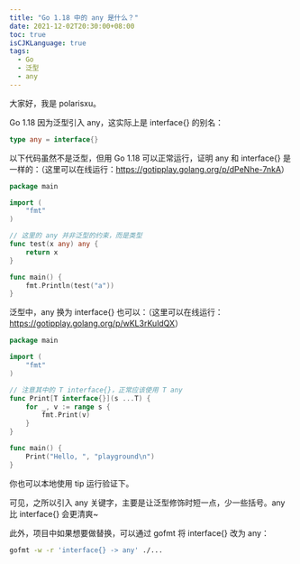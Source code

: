 ```yaml
---
title: "Go 1.18 中的 any 是什么？"
date: 2021-12-02T20:30:00+08:00
toc: true
isCJKLanguage: true
tags: 
  - Go
  - 泛型
  - any
---
```


大家好，我是 polarisxu。

Go 1.18 因为泛型引入 any，这实际上是 interface{} 的别名：

```go
type any = interface{}
```

以下代码虽然不是泛型，但用 Go 1.18 可以正常运行，证明 any 和 interface{} 是一样的：（这里可以在线运行：<https://gotipplay.golang.org/p/dPeNhe-7nkA>）

```go
package main

import (
	"fmt"
)

// 这里的 any 并非泛型的约束，而是类型
func test(x any) any {
	return x
}

func main() {
	fmt.Println(test("a"))
}
```

泛型中，any 换为 interface{} 也可以：（这里可以在线运行：<https://gotipplay.golang.org/p/wKL3rKuldQX>）

```go
package main

import (
	"fmt"
)

// 注意其中的 T interface{}，正常应该使用 T any
func Print[T interface{}](s ...T) {
	for _, v := range s {
		fmt.Print(v)
	}
}

func main() {
	Print("Hello, ", "playground\n")
}
```

你也可以本地使用 tip 运行验证下。

可见，之所以引入 any 关键字，主要是让泛型修饰时短一点，少一些括号。any 比 interface{} 会更清爽~

此外，项目中如果想要做替换，可以通过 gofmt 将 interface{} 改为 any：

```bash
gofmt -w -r 'interface{} -> any' ./...
```
